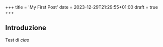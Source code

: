 +++
title = 'My First Post'
date = 2023-12-29T21:29:55+01:00
draft = true
+++

## Introduzione

Test di _ciao_
